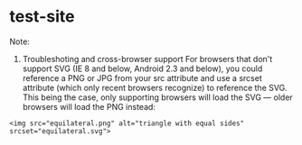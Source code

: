 # test-site

Note:
1. Troubleshoting and cross-browser support
For browsers that don't support SVG (IE 8 and below, Android 2.3 and below), you could reference a PNG or JPG from your src attribute and use a srcset attribute (which only recent browsers recognize) to reference the SVG. This being the case, only supporting browsers will load the SVG — older browsers will load the PNG instead:
```
<img src="equilateral.png" alt="triangle with equal sides" srcset="equilateral.svg">
```
